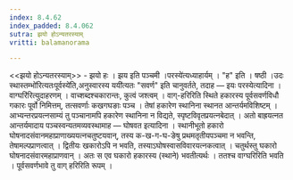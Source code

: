 ```yaml
---
index: 8.4.62
index_padded: 8.4.062
sutra: झयो होऽन्यतरस्याम्
vritti: balamanorama

---
```

<<झयो होऽन्यतरस्याम्>> - झयो हः । झय इति पञ्चमी ।परस्ये॑त्यध्याहार्यम् । "ह" इति । षष्ठी ।उदः स्थास्तम्भो॑रित्यतःपूर्वस्ये॑ति,अनुस्वारस्य ययी॑त्यतः "सवर्ण" इति चानुवर्तते, तदाह — इयः परस्येत्यादिना ।वाग्घरि॑रित्युदाहरणम् । वाच्शब्दश्चकारान्तः, कुत्वं जश्त्वम् । वाग्-हरिरिति स्थिते हकारस्य पूर्वसवर्णविधौ गकारः पूर्वो निमित्तम्, तत्सवर्णाः कखगघङाः पञ्च । तेषां हकारेण स्थानिना स्थानत आन्तर्यमविशिष्टम् । आभ्यन्तरप्रयत्नसाम्यं तु पञ्चानामपि हकारेण स्थानिना न विद्यते, स्पृष्टविवृतप्रयत्नबेदात् । अतो बाह्रयत्नत आन्तर्यमादाय पञ्चस्वन्यतमव्यवस्थामाह — घोषवत इत्यादिना । स्थानीभूतो हकारो घोषनादसंवानमहाप्राणाख्ययत्नचतुष्टयवान्, तस्य क-ख-ग-घ-ङेषु प्रथमतृतीयपञ्चमा न भवन्ति, तेषामल्पप्राणत्वात् । द्वितीयः खकारोऽपि न भवति, तस्याऽघोषस्वासविवारयत्नकत्वात् । चतुर्थस्तु घकारो घोषनादसंवारमहाप्राणवान् । अतः स एव घकारो हकारस्य (स्थाने) भवतीत्यर्थः । ततश्च वाग्घरिरिति भवति । पूर्वसवर्णभावे तु वाग् हरिरिति रूपम् ।